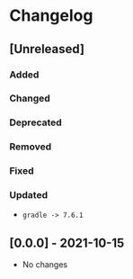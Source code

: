 # Changelog

## [Unreleased]

### Added

### Changed

### Deprecated

### Removed

### Fixed

### Updated

- `gradle -> 7.6.1`

## [0.0.0] - 2021-10-15

- No changes
